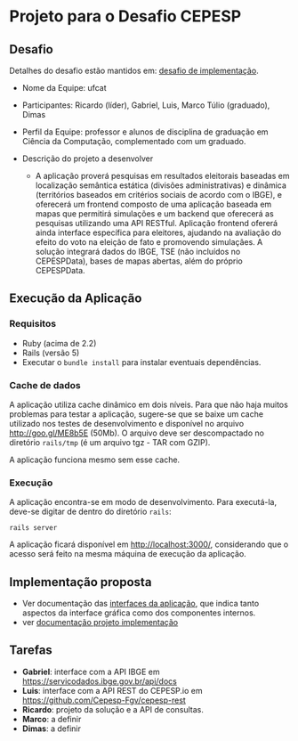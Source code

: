 # Projeto para o Desafio CEPESP

## Desafio

Detalhes do desafio estão mantidos em: [desafio de implementação](http://www.inf.ufg.br/~ricardo/esaas/desafio/desafio-implementacao.html).

+ Nome da Equipe: ufcat
+ Participantes: Ricardo (líder), Gabriel, Luis, Marco Túlio (graduado), Dimas
+ Perfil da Equipe: professor e alunos de disciplina de graduação em Ciência da Computação, complementado com um graduado.
+ Descrição do projeto a desenvolver

   * A aplicação proverá pesquisas em resultados eleitorais baseadas em localização semântica estática (divisões administrativas) e dinâmica (territórios baseados em critérios sociais de acordo com o IBGE), e oferecerá um frontend composto de uma aplicação baseada em mapas que permitirá simulações e um backend que oferecerá as pesquisas utilizando uma API RESTful. Aplicação frontend ofererá ainda interface específica para eleitores, ajudando na avaliação do efeito do voto na eleição de fato e promovendo simulaçães. A solução integrará dados do IBGE, TSE (não incluídos no CEPESPData), bases de mapas abertas, além do próprio CEPESPData.

## Execução da Aplicação

### Requisitos

+ Ruby (acima de 2.2)
+ Rails (versão 5)
+ Executar o `bundle install` para instalar eventuais dependências.

### Cache de dados

A aplicação utiliza cache dinâmico em dois níveis. Para que não haja muitos problemas para testar a aplicação, sugere-se que se baixe um cache utilizado nos testes de desenvolvimento e disponível no arquivo http://goo.gl/ME8b5E (50Mb). O arquivo deve ser descompactado no diretório `rails/tmp` (é um arquivo tgz - TAR com GZIP).

A aplicação funciona mesmo sem esse cache.

### Execução

A aplicação encontra-se em modo de desenvolvimento. Para executá-la, deve-se digitar de dentro do diretório `rails`:

```
rails server
```

A aplicação ficará disponível em <http://localhost:3000/>, considerando que o acesso será feito na mesma máquina de execução da aplicação.

## Implementação proposta

* Ver documentação das [interfaces da aplicação](INTERFACES.md), que indica tanto aspectos da interface gráfica como dos componentes internos.
* ver [documentação projeto implementação](docs/implementacao.md)

## Tarefas

+ **Gabriel**: interface com a API IBGE em <https://servicodados.ibge.gov.br/api/docs>
+ **Luis**: interface com a API REST do CEPESP.io em <https://github.com/Cepesp-Fgv/cepesp-rest>
+ **Ricardo**: projeto da solução e a API de consultas.
+ **Marco**: a definir
+ **Dimas**: a definir

